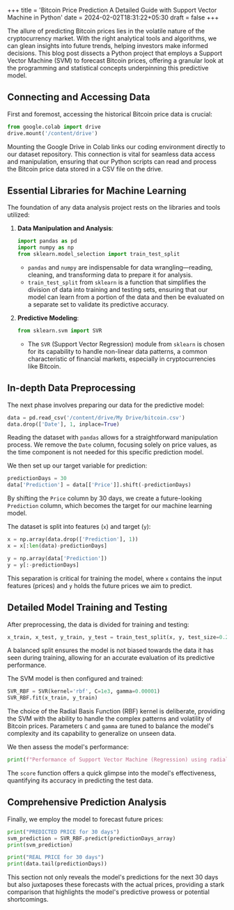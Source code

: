 +++
title = 'Bitcoin Price Prediction A Detailed Guide with Support Vector Machine in Python'
date = 2024-02-02T18:31:22+05:30
draft = false
+++


The allure of predicting Bitcoin prices lies in the volatile nature of the cryptocurrency market. With the right analytical tools and algorithms, we can glean insights into future trends, helping investors make informed decisions. This blog post dissects a Python project that employs a Support Vector Machine (SVM) to forecast Bitcoin prices, offering a granular look at the programming and statistical concepts underpinning this predictive model.

## Connecting and Accessing Data

First and foremost, accessing the historical Bitcoin price data is crucial:

```python
from google.colab import drive
drive.mount('/content/drive')
```

Mounting the Google Drive in Colab links our coding environment directly to our dataset repository. This connection is vital for seamless data access and manipulation, ensuring that our Python scripts can read and process the Bitcoin price data stored in a CSV file on the drive.

## Essential Libraries for Machine Learning

The foundation of any data analysis project rests on the libraries and tools utilized:

1. **Data Manipulation and Analysis**:

   ```python
   import pandas as pd
   import numpy as np
   from sklearn.model_selection import train_test_split
   ```

   - `pandas` and `numpy` are indispensable for data wrangling—reading, cleaning, and transforming data to prepare it for analysis.
   - `train_test_split` from `sklearn` is a function that simplifies the division of data into training and testing sets, ensuring that our model can learn from a portion of the data and then be evaluated on a separate set to validate its predictive accuracy.

2. **Predictive Modeling**:

   ```python
   from sklearn.svm import SVR
   ```

   - The `SVR` (Support Vector Regression) module from `sklearn` is chosen for its capability to handle non-linear data patterns, a common characteristic of financial markets, especially in cryptocurrencies like Bitcoin.

## In-depth Data Preprocessing

The next phase involves preparing our data for the predictive model:

```python
data = pd.read_csv('/content/drive/My Drive/bitcoin.csv')
data.drop(['Date'], 1, inplace=True)
```

Reading the dataset with `pandas` allows for a straightforward manipulation process. We remove the `Date` column, focusing solely on price values, as the time component is not needed for this specific prediction model.

We then set up our target variable for prediction:

```python
predictionDays = 30
data['Prediction'] = data[['Price']].shift(-predictionDays)
```

By shifting the `Price` column by 30 days, we create a future-looking `Prediction` column, which becomes the target for our machine learning model.

The dataset is split into features (`x`) and target (`y`):

```python
x = np.array(data.drop(['Prediction'], 1))
x = x[:len(data)-predictionDays]

y = np.array(data['Prediction'])
y = y[:-predictionDays]
```

This separation is critical for training the model, where `x` contains the input features (prices) and `y` holds the future prices we aim to predict.

## Detailed Model Training and Testing

After preprocessing, the data is divided for training and testing:

```python
x_train, x_test, y_train, y_test = train_test_split(x, y, test_size=0.2, random_state=42)
```

A balanced split ensures the model is not biased towards the data it has seen during training, allowing for an accurate evaluation of its predictive performance.

The SVM model is then configured and trained:

```python
SVR_RBF = SVR(kernel='rbf', C=1e3, gamma=0.00001)
SVR_RBF.fit(x_train, y_train)
```

The choice of the Radial Basis Function (RBF) kernel is deliberate, providing the SVM with the ability to handle the complex patterns and volatility of Bitcoin prices. Parameters `C` and `gamma` are tuned to balance the model's complexity and its capability to generalize on unseen data.

We then assess the model's performance:

```python
print(f"Performance of Support Vector Machine (Regression) using radial basis function: {str(SVR_RBF.score(x_test, y_test))}")
```

The `score` function offers a quick glimpse into the model's effectiveness, quantifying its accuracy in predicting the test data.

## Comprehensive Prediction Analysis

Finally, we employ the model to forecast future prices:

```python
print("PREDICTED PRICE for 30 days")
svm_prediction = SVR_RBF.predict(predictionDays_array)
print(svm_prediction)

print("REAL PRICE for 30 days")
print(data.tail(predictionDays))
```

This section not only reveals the model's predictions for the next 30 days but also juxtaposes these forecasts with the actual prices, providing a stark comparison that highlights the model's predictive prowess or potential shortcomings.
